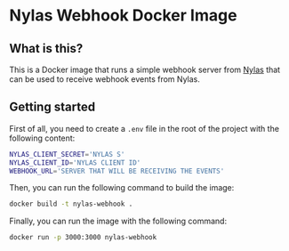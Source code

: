 # Nylas Webhook Docker Image

## What is this?

This is a Docker image that runs a simple webhook server from [Nylas] that can be used to
receive webhook events from Nylas.

## Getting started

First of all, you need to create a `.env` file in the root of the project with the following content:

```bash
NYLAS_CLIENT_SECRET='NYLAS S'
NYLAS_CLIENT_ID='NYLAS CLIENT ID'
WEBHOOK_URL='SERVER THAT WILL BE RECEIVING THE EVENTS'
```

Then, you can run the following command to build the image:

```bash
docker build -t nylas-webhook .
```

Finally, you can run the image with the following command:

```bash
docker run -p 3000:3000 nylas-webhook
```


[Nylas]: https://www.nylas.com/